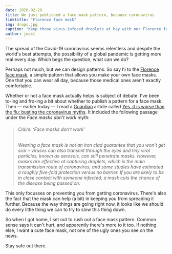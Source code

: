 ```yaml
---
date: 2020-02-28
title: We just published a face mask pattern, because coronavirus
linktitle: "Florence face mask"
img: drops.jpg
caption: "Keep those virus-infesed droplets at bay with our Florence face mask"
author: joost
---
```



The spread of the Covid-19 coronavirus seems relentless and despite the world's best attempts, the possibility of a global pandemic is getting more real every day. Which begs the question, what can we do?

Perhaps not much, but we can design patterns. So say hi to the [Florence face mask](/designs/florence/), a simple pattern that allows you make your own face masks. One that you can wear all day, because those medical ones aren't exactly comfortable.

Whether or not a face mask actually helps is subject of debate. I've been to-ing and fro-ing a bit about whether to publish a pattern for a face mask. Then — earlier today — I read a [Guardian](https://www.theguardian.com/) article called [Yes, it is worse than the flu: busting the coronavirus myths](https://www.theguardian.com/world/2020/feb/28/coronavirus-truth-myths-flu-covid-19-face-masks). It included the following passage under the *Face masks don’t work* myth:

> ###### Claim: ‘Face masks don’t work’
> 
> *Wearing a face mask is not an iron clad guarantee that you won’t get sick – viruses can also transmit through the eyes and tiny viral particles, known as aerosols, can still penetrate masks. However, masks are effective at capturing droplets, which is the main transmission route of coronavirus, and some studies have estimated a roughly five-fold protection versus no barrier. If you are likely to be in close contact with someone infected, a mask cuts the chance of the disease being passed on.*

This only focusses on preventing you from getting coronavirus. There's also the fact that the mask can help (a bit) in keeping you from spreading it further. Because the way things are going right now, it looks like we should do every little thing we can to try to slow this thing down.

So when I got home, I set out to rush out a face mask pattern. Common sense says it can't hurt, and apparently there's more to it too. If nothing else, I want a cute face mask, not one of the ugly ones you see on the news.

Stay safe out there.
